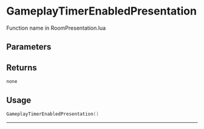 # GameplayTimerEnabledPresentation

Function name in RoomPresentation.lua

## Parameters

## Returns

`none`

## Usage

```lua
GameplayTimerEnabledPresentation()
```

---
